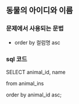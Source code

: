 ## 동물의 아이디와 이름

### 문제에서 사용되는 문법
- order by 컬럼명 asc

### sql 코드

SELECT animal_id, name

from animal_ins 

order by animal_id asc;
